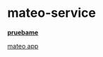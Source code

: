 # mateo-service
[**pruebame**](http://mateo-app-env.eba-4yvm7fdc.us-east-1.elasticbeanstalk.com/)

[mateo app](https://github.com/ValentinaGonzalezF/mateo-app)
